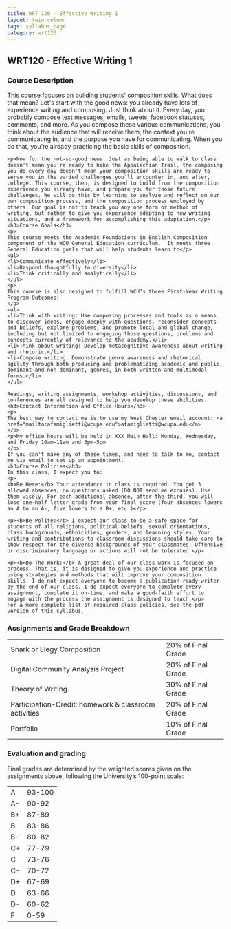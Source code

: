 ```yaml
---
title: WRT 120 - Effective Writing 1
layout: twin_column
tags: syllabus_page
category: wrt120
---
```


<div class="row">
  <div class="content-column-multiple col-md-8">
    <h2>WRT120 - Effective Writing 1</h2>
    <h3>Course Description</h3>
    <p>This course focuses on building students' composition skills. What does that mean? Let's start with the good news: you already have lots of experience writing and composing. Just think about it. Every day, you probably compose text messages, emails, tweets, facebook statuses, comments, and more. As you compose these various communications, you think about the audience that will receive them, the context you're communicating in, and the purpose you have for communicating. When you do that, you're already practicing the basic skills of composition.</p>

    <p>Now for the not-so-good news. Just as being able to walk to class doesn't mean you're ready to hike the Appalachian Trail, the composing you do every day doesn't mean your composition skills are ready to serve you in the varied challenges you'll encounter in, and after, college. This course, then, is designed to build from the composition experience you already have, and prepare you for those future challenges. We will do this by learning to analyze and reflect on our own composition process, and the composition process employed by others. Our goal is not to teach you any one form or method of writing, but rather to give you experience adapting to new writing situations, and a framework for accomplishing this adaptation.</p>
    <h3>Course Goals</h3>
    <p>
    This course meets the Academic Foundations in English Composition component of the WCU General Education curriculum.  It meets three General Education goals that will help students learn to</p>
    <ul>
    <li>Communicate effectively</li>
    <li>Respond thoughtfully to diversity</li>
    <li>Think critically and analytically</li>
    </ul>
    <p>
    This course is also designed to fulfill WCU’s three First-Year Writing Program Outcomes:
    </p>
    <ul>
    <li>Think with writing: Use composing processes and tools as a means to discover ideas, engage deeply with questions, reconsider concepts and beliefs, explore problems, and promote local and global change, including but not limited to engaging those questions, problems and concepts currently of relevance to the academy.</li>
    <li>Think about writing: Develop metacognitive awareness about writing and rhetoric.</li>
    <li>Compose writing: Demonstrate genre awareness and rhetorical agility through both producing and problematizing academic and public, dominant and non-dominant, genres, in both written and multimodal forms.</li>
    </ul>

    Readings, writing assignments, workshop activities, discussions, and conferences are all designed to help you develop these abilities.
    <h3>Contact Information and Office Hours</h3>
    <p>
    The best way to contact me is to use my West Chester email account: <a href="mailto:afamiglietti@wcupa.edu">afamiglietti@wcupa.edu</a>
    </p>
    <p>My office hours will be held in XXX Main Hall: Monday, Wednesday, and Friday 10am-11am and 3pm-5pm
    </p>
    If you can't make any of these times, and need to talk to me, contact me via email to set up an appointment.
    <h3>Course Policies</h3>
    In this class, I expect you to:
    <p>
    <b>Be Here:</b> Your attendance in class is required. You get 3 allowed absences, no questions asked (DO NOT send me excuses). Use them wisely. For each additional absence, after the third, you will lose one-half letter grade from your final score (four absences lowers an A to an A-, five lowers to a B+, etc.)</p>

    <p><b>Be Polite:</b> I expect our class to be a safe space for students of all religions, political beliefs, sexual orientations, class backgrounds, ethnicities, genders, and learning styles. Your writing and contributions to classroom discussions should take care to show respect for the diverse backgrounds of your classmates. Offensive or discriminatory language or actions will not be tolerated.</p>

    <p><b>Do The Work:</b> A great deal of our class work is focused on process. That is, it is designed to give you experience and practice using strategies and methods that will improve your composition skills. I do not expect everyone to become a publication-ready writer by the end of our class. I do expect everyone to complete every assignment, complete it on-time, and make a good-faith effort to engage with the process the assignment is designed to teach.</p>
    For a more complete list of required class policies, see the pdf version of this syllabus.
  </div>
  <div class="content-column-multiple col-md-4">
    <h3>Assignments and Grade Breakdown</h3>
    <table class="table">
      <tr>
        <td>Snark or Elegy Composition</td><td>20% of Final Grade</td>
      </tr>
      <tr>  
        <td>Digital Community Analysis Project</td><td>20% of Final Grade</td>
      </tr>
      <tr>
        <td>Theory of Writing </td><td>30% of Final Grade</td>
      </tr>
      <tr>  
        <td>Participation-Credit: homework & classroom activities</td><td>20% of Final Grade</td>
      </tr>
      <tr>
        <td>Portfolio</td><td>10% of Final Grade</td>
      </tr>
    </table>
    <h3>Evaluation and grading</h3>
    Final grades are determined by the weighted scores given on the assignments above, following the University’s 100-point scale:
    <table>
    <tr>
    <td>A</td><td>93-100</td>
    </tr>
    <tr>
    <td>A-</td><td>90-92</td>
    </tr>
    <tr>
    <td>B+</td><td>87-89</td>
    </tr>
    <tr>
    <td>B</td><td>83-86</td>
    </tr>
    <tr>
    <td>B-</td><td>80-82</td>
    </tr>
    <tr>
    <td>C+</td><td>77-79</td>
    </tr>
    <tr>
    <td>C</td><td>73-76</td>
    </tr>
    <tr>
    <td>C-</td><td>70-72</td>
    </tr>
    <tr>
    <td>D+</td><td>67-69</td>
    </tr>
    <tr>
    <td>D</td><td>63-66</td>
    </tr>
    <tr>
    <td>D-</td><td>60-62</td>
    </tr>
    <tr>
    <td>F</td><td>0-59</td>
    </tr>
    </table>
  </div>
</div>
